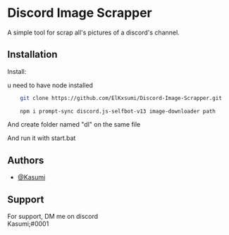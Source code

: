 
# Discord Image Scrapper

A simple tool for scrap all's pictures of a discord's channel.


## Installation

Install:

 u need to have node installed
 
```bash
    git clone https://github.com/ElKxsumi/Discord-Image-Scrapper.git
    
    npm i prompt-sync discord.js-selfbot-v13 image-downloader path
```    
And create folder named "dl" on the same file

And run it with start.bat
    
## Authors

- [@Kasumi](https://github.com/ElKxsumi)


## Support

For support, DM me on discord\
Kasumi;#0001

